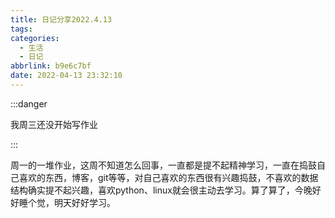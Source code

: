 ```yaml
---
title: 日记分享2022.4.13
tags:
categories:
  - 生活
  - 日记
abbrlink: b9e6c7bf
date: 2022-04-13 23:32:10
---
```


:::danger

我周三还没开始写作业

:::

周一的一堆作业，这周不知道怎么回事，一直都是提不起精神学习，一直在捣鼓自己喜欢的东西，博客，git等等，对自己喜欢的东西很有兴趣捣鼓，不喜欢的数据结构确实提不起兴趣，喜欢python、linux就会很主动去学习。算了算了，今晚好好睡个觉，明天好好学习。

